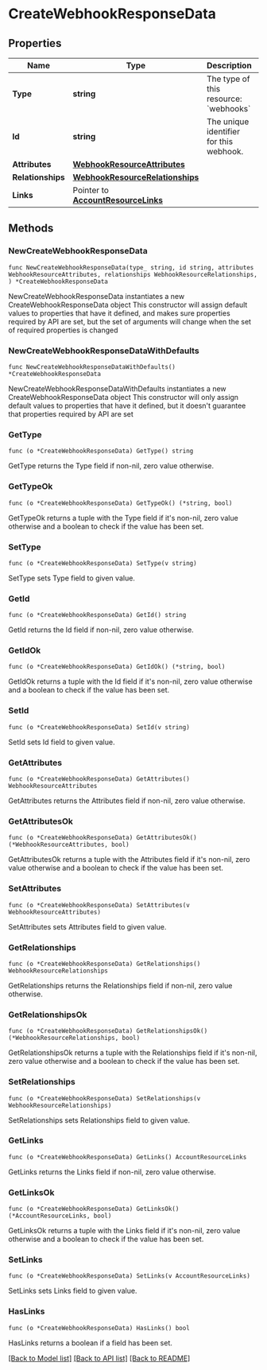 # CreateWebhookResponseData

## Properties

Name | Type | Description | Notes
------------ | ------------- | ------------- | -------------
**Type** | **string** | The type of this resource: &#x60;webhooks&#x60; | 
**Id** | **string** | The unique identifier for this webhook.  | 
**Attributes** | [**WebhookResourceAttributes**](WebhookResourceAttributes.md) |  | 
**Relationships** | [**WebhookResourceRelationships**](WebhookResourceRelationships.md) |  | 
**Links** | Pointer to [**AccountResourceLinks**](AccountResourceLinks.md) |  | [optional] 

## Methods

### NewCreateWebhookResponseData

`func NewCreateWebhookResponseData(type_ string, id string, attributes WebhookResourceAttributes, relationships WebhookResourceRelationships, ) *CreateWebhookResponseData`

NewCreateWebhookResponseData instantiates a new CreateWebhookResponseData object
This constructor will assign default values to properties that have it defined,
and makes sure properties required by API are set, but the set of arguments
will change when the set of required properties is changed

### NewCreateWebhookResponseDataWithDefaults

`func NewCreateWebhookResponseDataWithDefaults() *CreateWebhookResponseData`

NewCreateWebhookResponseDataWithDefaults instantiates a new CreateWebhookResponseData object
This constructor will only assign default values to properties that have it defined,
but it doesn't guarantee that properties required by API are set

### GetType

`func (o *CreateWebhookResponseData) GetType() string`

GetType returns the Type field if non-nil, zero value otherwise.

### GetTypeOk

`func (o *CreateWebhookResponseData) GetTypeOk() (*string, bool)`

GetTypeOk returns a tuple with the Type field if it's non-nil, zero value otherwise
and a boolean to check if the value has been set.

### SetType

`func (o *CreateWebhookResponseData) SetType(v string)`

SetType sets Type field to given value.


### GetId

`func (o *CreateWebhookResponseData) GetId() string`

GetId returns the Id field if non-nil, zero value otherwise.

### GetIdOk

`func (o *CreateWebhookResponseData) GetIdOk() (*string, bool)`

GetIdOk returns a tuple with the Id field if it's non-nil, zero value otherwise
and a boolean to check if the value has been set.

### SetId

`func (o *CreateWebhookResponseData) SetId(v string)`

SetId sets Id field to given value.


### GetAttributes

`func (o *CreateWebhookResponseData) GetAttributes() WebhookResourceAttributes`

GetAttributes returns the Attributes field if non-nil, zero value otherwise.

### GetAttributesOk

`func (o *CreateWebhookResponseData) GetAttributesOk() (*WebhookResourceAttributes, bool)`

GetAttributesOk returns a tuple with the Attributes field if it's non-nil, zero value otherwise
and a boolean to check if the value has been set.

### SetAttributes

`func (o *CreateWebhookResponseData) SetAttributes(v WebhookResourceAttributes)`

SetAttributes sets Attributes field to given value.


### GetRelationships

`func (o *CreateWebhookResponseData) GetRelationships() WebhookResourceRelationships`

GetRelationships returns the Relationships field if non-nil, zero value otherwise.

### GetRelationshipsOk

`func (o *CreateWebhookResponseData) GetRelationshipsOk() (*WebhookResourceRelationships, bool)`

GetRelationshipsOk returns a tuple with the Relationships field if it's non-nil, zero value otherwise
and a boolean to check if the value has been set.

### SetRelationships

`func (o *CreateWebhookResponseData) SetRelationships(v WebhookResourceRelationships)`

SetRelationships sets Relationships field to given value.


### GetLinks

`func (o *CreateWebhookResponseData) GetLinks() AccountResourceLinks`

GetLinks returns the Links field if non-nil, zero value otherwise.

### GetLinksOk

`func (o *CreateWebhookResponseData) GetLinksOk() (*AccountResourceLinks, bool)`

GetLinksOk returns a tuple with the Links field if it's non-nil, zero value otherwise
and a boolean to check if the value has been set.

### SetLinks

`func (o *CreateWebhookResponseData) SetLinks(v AccountResourceLinks)`

SetLinks sets Links field to given value.

### HasLinks

`func (o *CreateWebhookResponseData) HasLinks() bool`

HasLinks returns a boolean if a field has been set.


[[Back to Model list]](../README.md#documentation-for-models) [[Back to API list]](../README.md#documentation-for-api-endpoints) [[Back to README]](../README.md)


